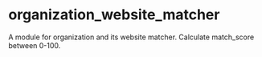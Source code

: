 # organization_website_matcher
A module for organization and its website matcher. Calculate match_score between 0-100.
